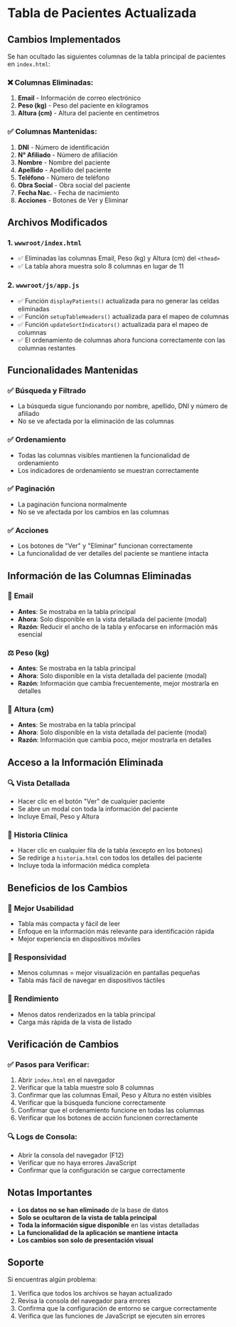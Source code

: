 # Tabla de Pacientes Actualizada

## Cambios Implementados

Se han ocultado las siguientes columnas de la tabla principal de pacientes en `index.html`:

### ❌ Columnas Eliminadas:
1. **Email** - Información de correo electrónico
2. **Peso (kg)** - Peso del paciente en kilogramos  
3. **Altura (cm)** - Altura del paciente en centímetros

### ✅ Columnas Mantenidas:
1. **DNI** - Número de identificación
2. **N° Afiliado** - Número de afiliación
3. **Nombre** - Nombre del paciente
4. **Apellido** - Apellido del paciente
5. **Teléfono** - Número de teléfono
6. **Obra Social** - Obra social del paciente
7. **Fecha Nac.** - Fecha de nacimiento
8. **Acciones** - Botones de Ver y Eliminar

## Archivos Modificados

### 1. `wwwroot/index.html`
- ✅ Eliminadas las columnas Email, Peso (kg) y Altura (cm) del `<thead>`
- ✅ La tabla ahora muestra solo 8 columnas en lugar de 11

### 2. `wwwroot/js/app.js`
- ✅ Función `displayPatients()` actualizada para no generar las celdas eliminadas
- ✅ Función `setupTableHeaders()` actualizada para el mapeo de columnas
- ✅ Función `updateSortIndicators()` actualizada para el mapeo de columnas
- ✅ El ordenamiento de columnas ahora funciona correctamente con las columnas restantes

## Funcionalidades Mantenidas

### ✅ Búsqueda y Filtrado
- La búsqueda sigue funcionando por nombre, apellido, DNI y número de afiliado
- No se ve afectada por la eliminación de las columnas

### ✅ Ordenamiento
- Todas las columnas visibles mantienen la funcionalidad de ordenamiento
- Los indicadores de ordenamiento se muestran correctamente

### ✅ Paginación
- La paginación funciona normalmente
- No se ve afectada por los cambios en las columnas

### ✅ Acciones
- Los botones de "Ver" y "Eliminar" funcionan correctamente
- La funcionalidad de ver detalles del paciente se mantiene intacta

## Información de las Columnas Eliminadas

### 📧 **Email**
- **Antes**: Se mostraba en la tabla principal
- **Ahora**: Solo disponible en la vista detallada del paciente (modal)
- **Razón**: Reducir el ancho de la tabla y enfocarse en información más esencial

### ⚖️ **Peso (kg)**
- **Antes**: Se mostraba en la tabla principal
- **Ahora**: Solo disponible en la vista detallada del paciente (modal)
- **Razón**: Información que cambia frecuentemente, mejor mostrarla en detalles

### 📏 **Altura (cm)**
- **Antes**: Se mostraba en la tabla principal
- **Ahora**: Solo disponible en la vista detallada del paciente (modal)
- **Razón**: Información que cambia poco, mejor mostrarla en detalles

## Acceso a la Información Eliminada

### 🔍 **Vista Detallada**
- Hacer clic en el botón "Ver" de cualquier paciente
- Se abre un modal con toda la información del paciente
- Incluye Email, Peso y Altura

### 📄 **Historia Clínica**
- Hacer clic en cualquier fila de la tabla (excepto en los botones)
- Se redirige a `historia.html` con todos los detalles del paciente
- Incluye toda la información médica completa

## Beneficios de los Cambios

### 🎯 **Mejor Usabilidad**
- Tabla más compacta y fácil de leer
- Enfoque en la información más relevante para identificación rápida
- Mejor experiencia en dispositivos móviles

### 📱 **Responsividad**
- Menos columnas = mejor visualización en pantallas pequeñas
- Tabla más fácil de navegar en dispositivos táctiles

### 🚀 **Rendimiento**
- Menos datos renderizados en la tabla principal
- Carga más rápida de la vista de listado

## Verificación de Cambios

### ✅ **Pasos para Verificar:**
1. Abrir `index.html` en el navegador
2. Verificar que la tabla muestre solo 8 columnas
3. Confirmar que las columnas Email, Peso y Altura no estén visibles
4. Verificar que la búsqueda funcione correctamente
5. Confirmar que el ordenamiento funcione en todas las columnas
6. Verificar que los botones de acción funcionen correctamente

### 🔍 **Logs de Consola:**
- Abrir la consola del navegador (F12)
- Verificar que no haya errores JavaScript
- Confirmar que la configuración se cargue correctamente

## Notas Importantes

- **Los datos no se han eliminado** de la base de datos
- **Solo se ocultaron de la vista de tabla principal**
- **Toda la información sigue disponible** en las vistas detalladas
- **La funcionalidad de la aplicación se mantiene intacta**
- **Los cambios son solo de presentación visual**

## Soporte

Si encuentras algún problema:
1. Verifica que todos los archivos se hayan actualizado
2. Revisa la consola del navegador para errores
3. Confirma que la configuración de entorno se cargue correctamente
4. Verifica que las funciones de JavaScript se ejecuten sin errores






























